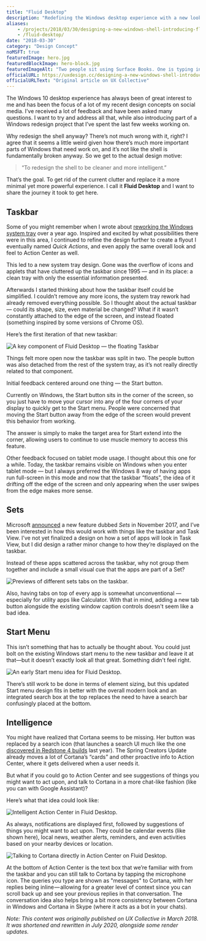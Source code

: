 ```yaml
---
title: "Fluid Desktop"
description: "Redefining the Windows desktop experience with a new look, refined apps, and improved Cortana intelligence."
aliases:
    - /projects/2018/03/30/designing-a-new-windows-shell-introducing-fluid-desktop/
    - /fluid-desktop/
date: "2018-03-30"
category: "Design Concept"
noMSFT: true
featuredImage: hero.jpg
featuredBlockImage: hero-block.jpg
featuredImageAlt: "Two people sit using Surface Books. One is typing into a chat field, while the other is hovering a pen over the screen."
officialURL: https://uxdesign.cc/designing-a-new-windows-shell-introducing-fluid-desktop-83a01beade91
officialURLText: "Original article on UX Collective"
---
```


The Windows 10 desktop experience has always been of great interest to me and has been the focus of a lot of my recent design concepts on social media. I’ve received a lot of feedback and have been asked many questions. I want to try and address all that, while also introducing part of a Windows redesign project that I’ve spent the last few weeks working on.

Why redesign the shell anyway? There’s not much wrong with it, right? I agree that it seems a little weird given how there’s much more important parts of Windows that need work on, and it’s not like the shell is fundamentally broken anyway. So we get to the actual design motive:

> “To redesign the shell to be cleaner and more intelligent.”

That’s the goal. To get rid of the current clutter and replace it a more minimal yet more powerful experience. I call it **Fluid Desktop** and I want to share the journey it took to get here.

## Taskbar

Some of you might remember when I wrote about [reworking the Windows system tray](https://medium.com/@itsmichaelwest/reworking-the-windows-system-tray-9577b646731e) over a year ago. Inspired and excited by what possibilities there were in this area, I continued to refine the design further to create a flyout I eventually named _Quick Actions_, and even apply the same overall look and feel to Action Center as well.

This led to a new system tray design. Gone was the overflow of icons and applets that have cluttered up the taskbar since 1995 — and in its place: a clean tray with only the essential information presented.

Afterwards I started thinking about how the taskbar itself could be simplified. I couldn’t remove any more icons, the system tray rework had already removed everything possible. So I thought about the actual taskbar — could its shape, size, even material be changed? What if it wasn’t constantly attached to the edge of the screen, and instead floated (something inspired by some versions of Chrome OS).

Here’s the first iteration of that new taskbar:

![A key component of Fluid Desktop — the floating Taskbar](./floating-taskbar-crop.jpg)

Things felt more open now the taskbar was split in two. The people button was also detached from the rest of the system tray, as it’s not really directly related to that component.

Initial feedback centered around one thing — the Start button.

Currently on Windows, the Start button sits in the corner of the screen, so you just have to move your cursor into any of the four corners of your display to quickly get to the Start menu. People were concerned that moving the Start button away from the edge of the screen would prevent this behavior from working.

The answer is simply to make the target area for Start extend into the corner, allowing users to continue to use muscle memory to access this feature.

Other feedback focused on tablet mode usage. I thought about this one for a while. Today, the taskbar remains visible on Windows when you enter tablet mode — but I always preferred the Windows 8 way of having apps run full-screen in this mode and now that the taskbar “floats”, the idea of it drifting off the edge of the screen and only appearing when the user swipes from the edge makes more sense.

## Sets

Microsoft [announced](https://www.youtube.com/watch?v=3lEjuU-XFHg) a new feature dubbed _Sets_ in November 2017, and I’ve been interested in how this would work with things like the taskbar and Task View. I’ve not yet finalized a design on how a set of apps will look in Task View, but I did design a rather minor change to how they’re displayed on the taskbar.

Instead of these apps scattered across the taskbar, why not group them together and include a small visual cue that the apps are part of a Set?

![Previews of different sets tabs on the taskbar.](./taskbar-sets-popover.jpg)

Also, having tabs on top of every app is somewhat unconventional — especially for utility apps like Calculator. With that in mind, adding a new tab button alongside the existing window caption controls doesn't seem like a bad idea.

## Start Menu

This isn’t something that has to actually be thought about. You could just bolt on the existing Windows start menu to the new taskbar and leave it at that—but it doesn’t exactly look all that great. Something didn't feel right.

![An early Start menu idea for Fluid Desktop.](./shell-start.jpg)

There’s still work to be done in terms of element sizing, but this updated Start menu design fits in better with the overall modern look and an integrated search box at the top replaces the need to have a search bar confusingly placed at the bottom.

## Intelligence

You might have realized that Cortana seems to be missing. Her button was replaced by a search icon (that launches a search UI much like the one [discovered in Redstone 4 builds](https://www.windowscentral.com/microsoft-working-new-search-ui-windows-10) last year). The Spring Creators Update already moves a lot of Cortana’s “cards” and other proactive info to Action Center, where it gets delivered when a user needs it.

But what if you could go to Action Center and see suggestions of things you might want to act upon, and talk to Cortana in a more chat-like fashion (like you can with Google Assistant)?

Here’s what that idea could look like:

![Intelligent Action Center in Fluid Desktop.](./shell-actioncenter.jpg)

As always, notifications are displayed first, followed by suggestions of things you might want to act upon. They could be calendar events (like shown here), local news, weather alerts, reminders, and even activities based on your nearby devices or location.

![Talking to Cortana directly in Action Center on Fluid Desktop.](./shell-actioncenter-chat.jpg)

At the bottom of Action Center is the text box that we’re familiar with from the taskbar and you can still talk to Cortana by tapping the microphone icon. The queries you type are shown as "messages" to Cortana, with her replies being inline — allowing for a greater level of context since you can scroll back up and see your previous replies in that conversation. The conversation idea also helps bring a bit more consistency between Cortana in Windows and Cortana in Skype (where it acts as a bot in your chats).

_Note: This content was originally published on UX Collective in March 2018. It was shortened and rewritten in July 2020, alongside some render updates._